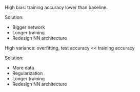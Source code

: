 High bias: training accuracy lower than baseline.

Solution:
* Bigger network
* Longer training
* Redesign NN architecture

High variance: overfitting, test accuracy << training accuracy

Solution:
* More data
* Regularization
* Longer training
* Redesign NN architecture
